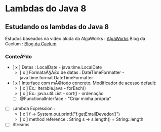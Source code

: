 # Lambdas do Java 8
## Estudando os lambdas do Java 8
Estudos baseados na video aluda da AlgaWorks : [AlgaWorks](http://blog.algaworks.com/introducao-ao-lambda-do-java-8/)
Blog da Caelum : [Blog da Caelum](http://blog.caelum.com.br/o-minimo-que-voce-deve-saber-de-java-8/)

### ConteÃºdo

- [ x ] Datas : LocalDate - java.time.LocalDate
     - [ x ] FormataÃ§Ã£o de datas : DateTimeFormatter -  java.time.format.DateTimeFormatter
- [ x ] Interface com mÃ©todo concreto. Modificador de acesso default: 
     - [ x ] Ex.: Iterable.java  - forEach()
     - [ x ] Ex.: java.util.List - sort() - ordenação
     - [   ] @FunctionalInterface - "Criar minha própria" 
- [  ] Lambda Expression : 
     - [ x ] f -> System.out.printf("f.getEmailDevedor()")
     - [ x ] method reference : String s -> s.length() = String::length
- [  ] Streams